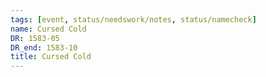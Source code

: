 ```yaml
---
tags: [event, status/needswork/notes, status/namecheck]
name: Cursed Cold
DR: 1583-05
DR_end: 1583-10
title: Cursed Cold
---
```


